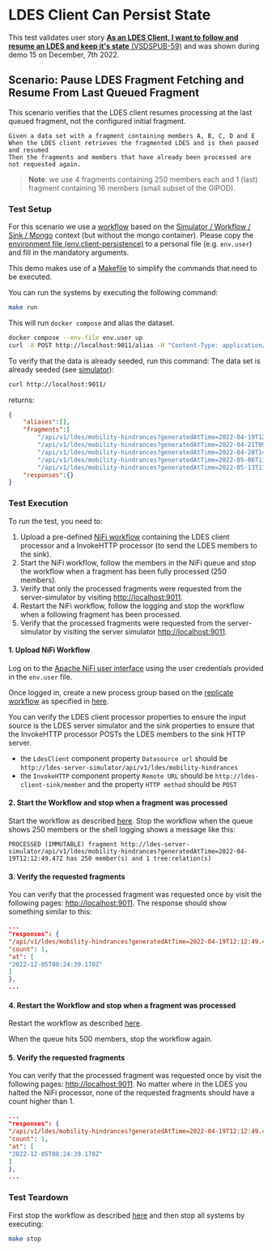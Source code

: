 # LDES Client Can Persist State
This test validates user story [**As an LDES Client, I want to follow and resume an LDES and keep it's state** (VSDSPUB-59)](https://vlaamseoverheid.atlassian.net/browse/VSDSPUB-198) and was shown during demo 15 on December, 7th 2022.

## Scenario: Pause LDES Fragment Fetching and Resume From Last Queued Fragment
This scenario verifies that the LDES client resumes processing at the last queued fragment, not the configured initial fragment.
```gherkin
Given a data set with a fragment containing members A, B, C, D and E
When the LDES client retrieves the fragmented LDES and is then paused and resumed
Then the fragments and members that have already been processed are not requested again.
```
> **Note**: we use 4 fragments containing 250 members each and 1 (last) fragment containing 16 members (small subset of the GIPOD).

### Test Setup
For this scenario we use a [workflow](docker-compose.yml) based on the [Simulator / Workflow / Sink / Mongo](../../../support/context/simulator-workflow-sink-mongo/README.md) context (but without the mongo container). Please copy the [environment file (env.client-persistence)](./env.client-persistence) to a personal file (e.g. `env.user`) and fill in the mandatory arguments.

This demo makes use of a [Makefile](Makefile) to simplify the commands that need to be executed.

You can run the systems by executing the following command:

```bash
make run
```

This will run `docker compose` and alias the dataset.

```bash
docker compose --env-file env.user up
curl -X POST http://localhost:9011/alias -H "Content-Type: application/json" -d '@create-alias.json'
```

To verify that the data is already seeded, run this command:
The data set is already seeded (see [simulator](http://localhost:9011/)):
```bash
curl http://localhost:9011/
```
returns:
```json
{
    "aliases":[],
    "fragments":[
        "/api/v1/ldes/mobility-hindrances?generatedAtTime=2022-04-19T12:12:49.47Z",
        "/api/v1/ldes/mobility-hindrances?generatedAtTime=2022-04-21T09:38:34.617Z",
        "/api/v1/ldes/mobility-hindrances?generatedAtTime=2022-04-28T14:50:23.317Z",
        "/api/v1/ldes/mobility-hindrances?generatedAtTime=2022-05-06T11:55:00.313Z",
        "/api/v1/ldes/mobility-hindrances?generatedAtTime=2022-05-13T11:36:49.04Z"],
    "responses":{}
}
```

### Test Execution
To run the test, you need to:
1. Upload a pre-defined [NiFi workflow](nifi-workflow.json) containing the LDES client processor and a InvokeHTTP processor (to send the LDES members to the sink).
2. Start the NiFi workflow, follow the members in the NiFi queue and stop the workflow when a fragment has been fully processed (250 members).
3. Verify that only the processed fragments were requested from the server-simulator by visiting [http://localhost:9011](http://localhost:9011).
4. Restart the NiFi workflow, follow the logging and stop the workflow when a following fragment has been processed.
5. Verify that the processed fragments were requested from the server-simulator by visiting the server simulator [http://localhost:9011](http://localhost:9011).


#### 1. Upload NiFi Workflow
Log on to the [Apache NiFi user interface](https://localhost:8443/nifi) using the user credentials provided in the `env.user` file.

Once logged in, create a new process group based on the [replicate workflow](./nifi-workflow.json) as specified in [here](../../../support/context/workflow/README.md#creating-a-workflow).

You can verify the LDES client processor properties to ensure the input source is the LDES server simulator and the sink properties to ensure that the InvokeHTTP processor POSTs the LDES members to the sink HTTP server.
* the `LdesClient` component property `Datasource url` should be `http://ldes-server-simulator/api/v1/ldes/mobility-hindrances`
* the `InvokeHTTP` component property `Remote URL` should be `http://ldes-client-sink/member` and the property `HTTP method` should be `POST`

#### 2. Start the Workflow and stop when a fragment was processed
Start the workflow as described [here](../../../support/context/workflow/README.md#starting-a-workflow).
Stop the workflow when the queue shows 250 members or the shell logging shows a message like this:

```shell
PROCESSED (IMMUTABLE) fragment http://ldes-server-simulator/api/v1/ldes/mobility-hindrances?generatedAtTime=2022-04-19T12:12:49.47Z has 250 member(s) and 1 tree:relation(s)
```

#### 3. Verify the requested fragments

You can verify that the processed fragment was requested once by visit the following pages: [http://localhost:9011](http://localhost:9011).
The response should show something similar to this:

```json
...
"responses": {
"/api/v1/ldes/mobility-hindrances?generatedAtTime=2022-04-19T12:12:49.47Z": {
"count": 1,
"at": [
"2022-12-05T08:24:39.170Z"
]
},
...
```

#### 4. Restart the Workflow and stop when a fragment was processed
Restart the workflow as described [here](../../../support/context/workflow/README.md#starting-a-workflow).

When the queue hits 500 members, stop the workflow again.

#### 5. Verify the requested fragments

You can verify that the processed fragment was requested once by visit the following pages: [http://localhost:9011](http://localhost:9011).
No matter where in the LDES you halted the NiFi processor, none of the requested fragments should have a count higher than 1.

```json
...
"responses": {
"/api/v1/ldes/mobility-hindrances?generatedAtTime=2022-04-19T12:12:49.47Z": {
"count": 1,
"at": [
"2022-12-05T08:24:39.170Z"
]
},
...
```


### Test Teardown
First stop the workflow as described [here](../../../support/context/workflow/README.md#stopping-a-workflow) and then stop all systems by executing:

```bash
make stop
```

